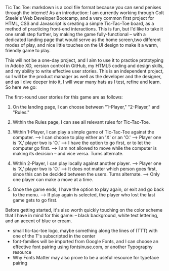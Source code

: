 Tic Tac Toe: 
markdown is a cool file format because you can send penises through the internet!
As an introduction: I am currently working through Colt Steele's Web Developer Bootcamp, and a very common first project for HTML, CSS and Javascript is creating a simple Tic-Tac-Toe board, as a method of practicing front-end interactions. This is fun, but I'd like to take it one small step further, by making the game fully-functional – with a dedicated landing page that would serve as the home screen,two different modes of play, and nice little touches on the UI design to make it a warm, friendly game to play. 

This will not be a one-day project, and I aim to use it to practice prototyping in Adobe XD, version control in GitHub, my HTML5 coding and design skills, and my ability to write effective user stories. This is an independent project, so I will be the product manager as well as the developer and the designer, and as I dive deeper into it, I will wear many hats as I test, refine and learn. So here we go: 

The first-round user stories for this game are as follows: 
1. On the landing page, I can choose between "1–Player," "2-Player," and "Rules."
2. Within the Rules page, I can see all relevant rules for Tic-Tac-Toe.
3. Within 1-Player, I can play a simple game of Tic-Tac-Toe against the computer. 
    --> I can choose to play either an 'X' or an 'O.'
    --> Player one is 'X,' player two is 'O.'
    --> I have the option to go first, or to let the computer go first.
    --> I am not allowed to move while the computer is making its decision – and vice versa. Turns alternate. 

4. Within 2-Player, I can play locally against another player. 
    --> Player one is 'X,' player two is 'O.'
    --> It does not matter which person goes first, since this can be decided between the users. Turns alternate. 
    --> Only one player can make a move at a time. 

5. Once the game ends, I have the option to play again, or exit and go back to the menu.
    --> If play again is selected, the player who lost the last game gets to go first. 


Before getting started, it's also worth quickly touching on the color scheme that I have in mind for this game: 
– black background, white text lettering, and an accent of blue or cream.
- small tic-tac-toe logo, maybe something along the lines of (TTT) with one of the T's subscripted in the center
- font-families will be imported from Google Fonts, and I can choose an effective font pairing using fontsinuse.com, or another Typography resource
- Why Fonts Matter may also prove to be a useful resource for typeface pairing

